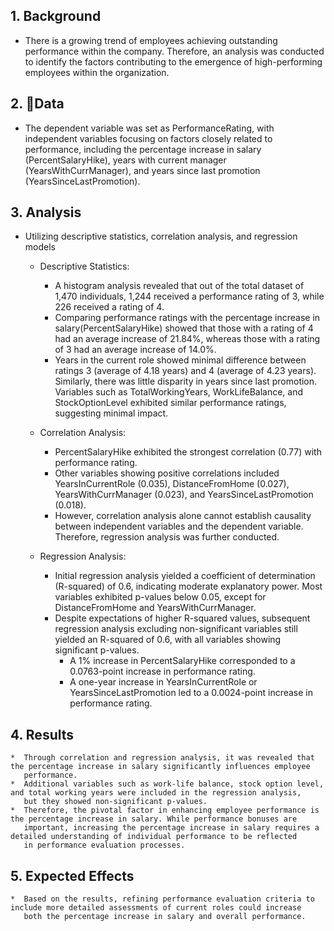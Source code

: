 ## **1. Background**
*   There is a growing trend of employees achieving outstanding performance within the company. Therefore, an analysis was conducted to identify the factors contributing to the emergence of high-performing employees within the organization.

## **2. Data**
*  The dependent variable was set as PerformanceRating, with independent variables focusing on factors closely related to performance, including the percentage increase in salary (PercentSalaryHike), years with current manager (YearsWithCurrManager), and years since last promotion (YearsSinceLastPromotion).

## **3. Analysis**
*  Utilizing descriptive statistics, correlation analysis, and regression models

    *  Descriptive Statistics:
       - A histogram analysis revealed that out of the total dataset of 1,470 individuals, 1,244 received a performance rating of 3, while 
         226 received a rating of 4.
       - Comparing performance ratings with the percentage increase in salary(PercentSalaryHike) showed that those with a rating of 4 had an
         average increase of 21.84%, whereas those with a rating of 3 had an average increase of 14.0%.
       - Years in the current role showed minimal difference between ratings 3 (average of 4.18 years) and 4 (average of 4.23 years).
         Similarly, there was little disparity in years since last promotion.
         Variables such as TotalWorkingYears, WorkLifeBalance, and StockOptionLevel exhibited similar performance ratings, suggesting
         minimal impact.

    *  Correlation Analysis:

       - PercentSalaryHike exhibited the strongest correlation (0.77) with performance rating.
       - Other variables showing positive correlations included YearsInCurrentRole (0.035), DistanceFromHome (0.027), YearsWithCurrManager
        (0.023), and YearsSinceLastPromotion (0.018).
       - However, correlation analysis alone cannot establish causality between independent variables and the dependent variable. 
         Therefore, regression analysis was further conducted.

    *  Regression Analysis:
       - Initial regression analysis yielded a coefficient of determination (R-squared) of 0.6, indicating moderate explanatory power. 
         Most variables exhibited p-values below 0.05, except for DistanceFromHome and YearsWithCurrManager.
       - Despite expectations of higher R-squared values, subsequent regression analysis excluding non-significant variables still yielded
         an R-squared of 0.6, with all variables showing significant p-values.
          + A 1% increase in PercentSalaryHike corresponded to a 0.0763-point increase in performance rating.
          + A one-year increase in YearsInCurrentRole or YearsSinceLastPromotion led to a 0.0024-point increase in performance rating.

## **4. Results**

    *  Through correlation and regression analysis, it was revealed that the percentage increase in salary significantly influences employee
       performance.
    *  Additional variables such as work-life balance, stock option level, and total working years were included in the regression analysis,
       but they showed non-significant p-values.
    *  Therefore, the pivotal factor in enhancing employee performance is the percentage increase in salary. While performance bonuses are
       important, increasing the percentage increase in salary requires a detailed understanding of individual performance to be reflected
       in performance evaluation processes.
  
## **5. Expected Effects**
    *  Based on the results, refining performance evaluation criteria to include more detailed assessments of current roles could increase
       both the percentage increase in salary and overall performance.
